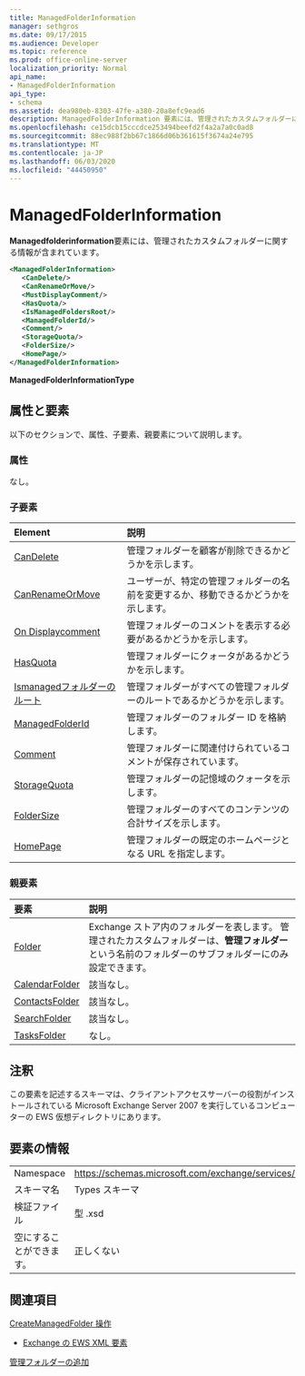 ```yaml
---
title: ManagedFolderInformation
manager: sethgros
ms.date: 09/17/2015
ms.audience: Developer
ms.topic: reference
ms.prod: office-online-server
localization_priority: Normal
api_name:
- ManagedFolderInformation
api_type:
- schema
ms.assetid: dea980eb-8303-47fe-a380-20a8efc9ead6
description: ManagedFolderInformation 要素には、管理されたカスタムフォルダーに関する情報が含まれています。
ms.openlocfilehash: ce15dcb15cccdce253494beefd2f4a2a7a0c0ad8
ms.sourcegitcommit: 88ec988f2bb67c1866d06b361615f3674a24e795
ms.translationtype: MT
ms.contentlocale: ja-JP
ms.lasthandoff: 06/03/2020
ms.locfileid: "44450950"
---
```

# <a name="managedfolderinformation"></a>ManagedFolderInformation

**Managedfolderinformation**要素には、管理されたカスタムフォルダーに関する情報が含まれています。 
  
```xml
<ManagedFolderInformation>
   <CanDelete/>
   <CanRenameOrMove/>
   <MustDisplayComment/>
   <HasQuota/>
   <IsManagedFoldersRoot/>
   <ManagedFolderId/>
   <Comment/>
   <StorageQuota/>
   <FolderSize/>
   <HomePage/>
</ManagedFolderInformation>
```

 **ManagedFolderInformationType**
## <a name="attributes-and-elements"></a>属性と要素

以下のセクションで、属性、子要素、親要素について説明します。
  
### <a name="attributes"></a>属性

なし。
  
### <a name="child-elements"></a>子要素

|**Element**|**説明**|
|:-----|:-----|
|[CanDelete](candelete.md) <br/> |管理フォルダーを顧客が削除できるかどうかを示します。  <br/> |
|[CanRenameOrMove](canrenameormove.md) <br/> |ユーザーが、特定の管理フォルダーの名前を変更するか、移動できるかどうかを示します。  <br/> |
|[On Displaycomment](mustdisplaycomment.md) <br/> |管理フォルダーのコメントを表示する必要があるかどうかを示します。  <br/> |
|[HasQuota](hasquota.md) <br/> |管理フォルダーにクォータがあるかどうかを示します。  <br/> |
|[Ismanagedフォルダーのルート](ismanagedfoldersroot.md) <br/> |管理フォルダーがすべての管理フォルダーのルートであるかどうかを示します。  <br/> |
|[ManagedFolderId](managedfolderid.md) <br/> |管理フォルダーのフォルダー ID を格納します。  <br/> |
|[Comment](comment.md) <br/> |管理フォルダーに関連付けられているコメントが保存されています。  <br/> |
|[StorageQuota](storagequota.md) <br/> |管理フォルダーの記憶域のクォータを示します。  <br/> |
|[FolderSize](foldersize.md) <br/> |管理フォルダーのすべてのコンテンツの合計サイズを示します。  <br/> |
|[HomePage](homepage.md) <br/> |管理フォルダーの既定のホームページとなる URL を指定します。  <br/> |
   
### <a name="parent-elements"></a>親要素

|**要素**|**説明**|
|:-----|:-----|
|[Folder](folder.md) <br/> |Exchange ストア内のフォルダーを表します。 管理されたカスタムフォルダーは、**管理フォルダー**という名前のフォルダーのサブフォルダーにのみ設定できます。  <br/> |
|[CalendarFolder](calendarfolder.md) <br/> |該当なし。  <br/> |
|[ContactsFolder](contactsfolder.md) <br/> |該当なし。  <br/> |
|[SearchFolder](searchfolder.md) <br/> |該当なし。  <br/> |
|[TasksFolder](tasksfolder.md) <br/> |なし。  <br/> |
   
## <a name="remarks"></a>注釈

この要素を記述するスキーマは、クライアントアクセスサーバーの役割がインストールされている Microsoft Exchange Server 2007 を実行しているコンピューターの EWS 仮想ディレクトリにあります。
  
## <a name="element-information"></a>要素の情報

|||
|:-----|:-----|
|Namespace  <br/> |https://schemas.microsoft.com/exchange/services/2006/types  <br/> |
|スキーマ名  <br/> |Types スキーマ  <br/> |
|検証ファイル  <br/> |型 .xsd  <br/> |
|空にすることができます。  <br/> |正しくない  <br/> |
   
## <a name="see-also"></a>関連項目



[CreateManagedFolder 操作](createmanagedfolder-operation.md)


- [Exchange の EWS XML 要素](ews-xml-elements-in-exchange.md)


[管理フォルダーの追加](https://msdn.microsoft.com/library/846658c6-7043-40fb-8439-19f97c2a967f%28Office.15%29.aspx)

